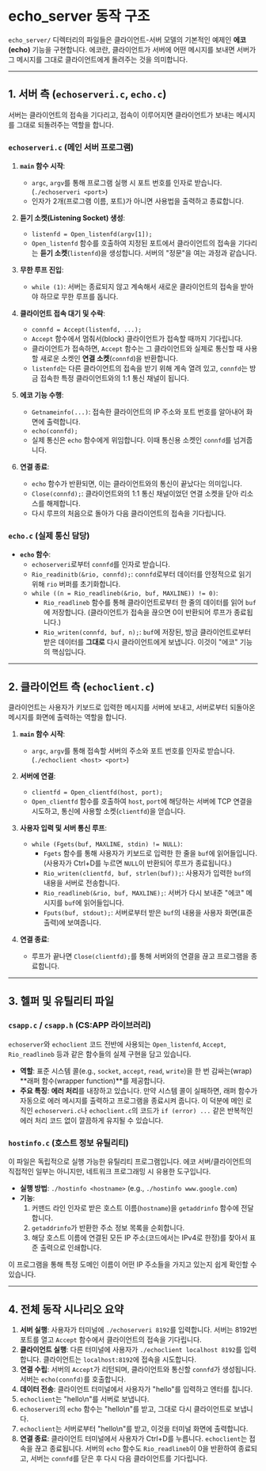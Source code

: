 # echo_server 동작 구조

`echo_server/` 디렉터리의 파일들은 클라이언트-서버 모델의 기본적인 예제인 **에코(echo)** 기능을 구현합니다. 에코란, 클라이언트가 서버에 어떤 메시지를 보내면 서버가 그 메시지를 그대로 클라이언트에게 돌려주는 것을 의미합니다.

---

## 1. 서버 측 (`echoserveri.c`, `echo.c`)

서버는 클라이언트의 접속을 기다리고, 접속이 이루어지면 클라이언트가 보내는 메시지를 그대로 되돌려주는 역할을 합니다.

### `echoserveri.c` (메인 서버 프로그램)

1.  **`main` 함수 시작**:
    *   `argc`, `argv`를 통해 프로그램 실행 시 포트 번호를 인자로 받습니다. (`./echoserveri <port>`)
    *   인자가 2개(프로그램 이름, 포트)가 아니면 사용법을 출력하고 종료합니다.

2.  **듣기 소켓(Listening Socket) 생성**:
    *   `listenfd = Open_listenfd(argv[1]);`
    *   `Open_listenfd` 함수를 호출하여 지정된 포트에서 클라이언트의 접속을 기다리는 **듣기 소켓**(`listenfd`)을 생성합니다. 서버의 "정문"을 여는 과정과 같습니다.

3.  **무한 루프 진입**:
    *   `while (1)`: 서버는 종료되지 않고 계속해서 새로운 클라이언트의 접속을 받아야 하므로 무한 루프를 돕니다.

4.  **클라이언트 접속 대기 및 수락**:
    *   `connfd = Accept(listenfd, ...);`
    *   `Accept` 함수에서 멈춰서(block) 클라이언트가 접속할 때까지 기다립니다.
    *   클라이언트가 접속하면, `Accept` 함수는 그 클라이언트와 실제로 통신할 때 사용할 새로운 소켓인 **연결 소켓**(`connfd`)을 반환합니다.
    *   `listenfd`는 다른 클라이언트의 접속을 받기 위해 계속 열려 있고, `connfd`는 방금 접속한 특정 클라이언트와의 1:1 통신 채널이 됩니다.

5.  **에코 기능 수행**:
    *   `Getnameinfo(...)`: 접속한 클라이언트의 IP 주소와 포트 번호를 알아내어 화면에 출력합니다.
    *   `echo(connfd);`
    *   실제 통신은 `echo` 함수에게 위임합니다. 이때 통신용 소켓인 `connfd`를 넘겨줍니다.

6.  **연결 종료**:
    *   `echo` 함수가 반환되면, 이는 클라이언트와의 통신이 끝났다는 의미입니다.
    *   `Close(connfd);`: 클라이언트와의 1:1 통신 채널이었던 연결 소켓을 닫아 리소스를 해제합니다.
    *   다시 루프의 처음으로 돌아가 다음 클라이언트의 접속을 기다립니다.

### `echo.c` (실제 통신 담당)

*   **`echo` 함수**:
    *   `echoserveri`로부터 `connfd`를 인자로 받습니다.
    *   `Rio_readinitb(&rio, connfd);`: `connfd`로부터 데이터를 안정적으로 읽기 위해 `rio` 버퍼를 초기화합니다.
    *   `while ((n = Rio_readlineb(&rio, buf, MAXLINE)) != 0)`:
        *   `Rio_readlineb` 함수를 통해 클라이언트로부터 한 줄의 데이터를 읽어 `buf`에 저장합니다. (클라이언트가 접속을 끊으면 0이 반환되어 루프가 종료됩니다.)
        *   `Rio_writen(connfd, buf, n);`: `buf`에 저장된, 방금 클라이언트로부터 받은 데이터를 **그대로** 다시 클라이언트에게 보냅니다. 이것이 "에코" 기능의 핵심입니다.

---


## 2. 클라이언트 측 (`echoclient.c`)

클라이언트는 사용자가 키보드로 입력한 메시지를 서버에 보내고, 서버로부터 되돌아온 메시지를 화면에 출력하는 역할을 합니다.

1.  **`main` 함수 시작**:
    *   `argc`, `argv`를 통해 접속할 서버의 주소와 포트 번호를 인자로 받습니다. (`./echoclient <host> <port>`)

2.  **서버에 연결**:
    *   `clientfd = Open_clientfd(host, port);`
    *   `Open_clientfd` 함수를 호출하여 `host`, `port`에 해당하는 서버에 TCP 연결을 시도하고, 통신에 사용할 소켓(`clientfd`)을 얻습니다.

3.  **사용자 입력 및 서버 통신 루프**:
    *   `while (Fgets(buf, MAXLINE, stdin) != NULL)`:
        *   `Fgets` 함수를 통해 사용자가 키보드로 입력한 한 줄을 `buf`에 읽어들입니다. (사용자가 Ctrl+D를 누르면 `NULL`이 반환되어 루프가 종료됩니다.)
        *   `Rio_writen(clientfd, buf, strlen(buf));`: 사용자가 입력한 `buf`의 내용을 서버로 전송합니다.
        *   `Rio_readlineb(&rio, buf, MAXLINE);`: 서버가 다시 보내준 "에코" 메시지를 `buf`에 읽어들입니다.
        *   `Fputs(buf, stdout);`: 서버로부터 받은 `buf`의 내용을 사용자 화면(표준 출력)에 보여줍니다.

4.  **연결 종료**:
    *   루프가 끝나면 `Close(clientfd);`를 통해 서버와의 연결을 끊고 프로그램을 종료합니다.

---


## 3. 헬퍼 및 유틸리티 파일

### `csapp.c` / `csapp.h` (CS:APP 라이브러리)

`echoserver`와 `echoclient` 코드 전반에 사용되는 `Open_listenfd`, `Accept`, `Rio_readlineb` 등과 같은 함수들의 실제 구현을 담고 있습니다.

*   **역할**: 표준 시스템 콜(e.g., `socket`, `accept`, `read`, `write`)을 한 번 감싸는(wrap) **래퍼 함수(wrapper function)**를 제공합니다.
*   **주요 특징**: **에러 처리**를 내장하고 있습니다. 만약 시스템 콜이 실패하면, 래퍼 함수가 자동으로 에러 메시지를 출력하고 프로그램을 종료시켜 줍니다. 이 덕분에 메인 로직인 `echoserveri.c`나 `echoclient.c`의 코드가 `if (error) ...` 같은 반복적인 에러 처리 코드 없이 깔끔하게 유지될 수 있습니다.

### `hostinfo.c` (호스트 정보 유틸리티)

이 파일은 독립적으로 실행 가능한 유틸리티 프로그램입니다. 에코 서버/클라이언트의 직접적인 일부는 아니지만, 네트워크 프로그래밍 시 유용한 도구입니다.

*   **실행 방법**: `./hostinfo <hostname>` (e.g., `./hostinfo www.google.com`)
*   **기능**:
    1.  커맨드 라인 인자로 받은 호스트 이름(`hostname`)을 `getaddrinfo` 함수에 전달합니다.
    2.  `getaddrinfo`가 반환한 주소 정보 목록을 순회합니다.
    3.  해당 호스트 이름에 연결된 모든 IP 주소(코드에서는 IPv4로 한정)를 찾아서 표준 출력으로 인쇄합니다.

이 프로그램을 통해 특정 도메인 이름이 어떤 IP 주소들을 가지고 있는지 쉽게 확인할 수 있습니다.

---


## 4. 전체 동작 시나리오 요약

1.  **서버 실행**: 사용자가 터미널에 `./echoserveri 8192`를 입력합니다. 서버는 8192번 포트를 열고 `Accept` 함수에서 클라이언트의 접속을 기다립니다.
2.  **클라이언트 실행**: 다른 터미널에 사용자가 `./echoclient localhost 8192`를 입력합니다. 클라이언트는 `localhost:8192`에 접속을 시도합니다.
3.  **연결 수립**: 서버의 `Accept`가 리턴되며, 클라이언트와 통신할 `connfd`가 생성됩니다. 서버는 `echo(connfd)`를 호출합니다.
4.  **데이터 전송**: 클라이언트 터미널에서 사용자가 "hello"를 입력하고 엔터를 칩니다.
5.  `echoclient`는 "hello\n"를 서버로 보냅니다.
6.  `echoserveri`의 `echo` 함수는 "hello\n"를 받고, 그대로 다시 클라이언트로 보냅니다.
7.  `echoclient`는 서버로부터 "hello\n"를 받고, 이것을 터미널 화면에 출력합니다.
8.  **연결 종료**: 클라이언트 터미널에서 사용자가 Ctrl+D를 누릅니다. `echoclient`는 접속을 끊고 종료됩니다. 서버의 `echo` 함수도 `Rio_readlineb`이 0을 반환하여 종료되고, 서버는 `connfd`를 닫은 후 다시 다음 클라이언트를 기다립니다.
